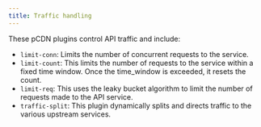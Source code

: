```yaml
---
title: Traffic handling
---
```

These pCDN plugins control API traffic and include:

- `limit-conn`: Limits the number of concurrent requests to the service.
- `limit-count`: This limits the number of requests to the service within a fixed time window. Once the time_window is exceeded, it resets the count.
- `limit-req`: This uses the leaky bucket algorithm to limit the number of requests made to the API service.
- `traffic-split`: This plugin dynamically splits and directs traffic to the various upstream services.